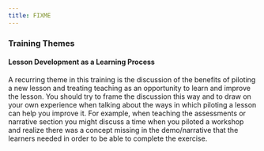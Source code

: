 ```yaml
---
title: FIXME
---
```


### Training Themes

#### Lesson Development as a Learning Process

A recurring theme in this training is the discussion of the benefits of piloting a new 
lesson and treating teaching as an opportunity to learn and improve the lesson. 
You should try to frame the discussion this way and to draw on your own experience 
when talking about the ways in which piloting a lesson can help you improve it.
For example, when teaching the assessments or narrative section you might discuss a time 
when you piloted a workshop and realize there was a concept missing in the demo/narrative that the learners needed in order to be able to complete the exercise.



